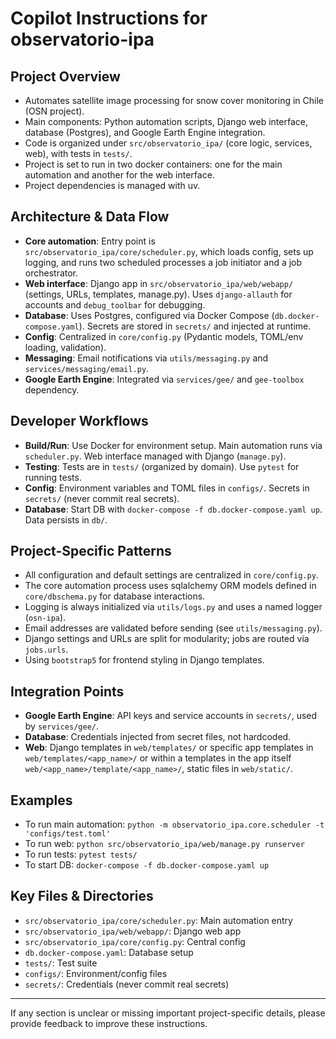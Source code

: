 # Copilot Instructions for observatorio-ipa

## Project Overview

- Automates satellite image processing for snow cover monitoring in Chile (OSN project).
- Main components: Python automation scripts, Django web interface, database (Postgres), and Google Earth Engine integration.
- Code is organized under `src/observatorio_ipa/` (core logic, services, web), with tests in `tests/`.
- Project is set to run in two docker containers: one for the main automation and another for the web interface.
- Project dependencies is managed with uv.

## Architecture & Data Flow

- **Core automation**: Entry point is `src/observatorio_ipa/core/scheduler.py`, which loads config, sets up logging, and runs two scheduled processes a job initiator and a job orchestrator.
- **Web interface**: Django app in `src/observatorio_ipa/web/webapp/` (settings, URLs, templates, manage.py). Uses `django-allauth` for accounts and `debug_toolbar` for debugging.
- **Database**: Uses Postgres, configured via Docker Compose (`db.docker-compose.yaml`). Secrets are stored in `secrets/` and injected at runtime.
- **Config**: Centralized in `core/config.py` (Pydantic models, TOML/env loading, validation).
- **Messaging**: Email notifications via `utils/messaging.py` and `services/messaging/email.py`.
- **Google Earth Engine**: Integrated via `services/gee/` and `gee-toolbox` dependency.

## Developer Workflows

- **Build/Run**: Use Docker for environment setup. Main automation runs via `scheduler.py`. Web interface managed with Django (`manage.py`).
- **Testing**: Tests are in `tests/` (organized by domain). Use `pytest` for running tests.
- **Config**: Environment variables and TOML files in `configs/`. Secrets in `secrets/` (never commit real secrets).
- **Database**: Start DB with `docker-compose -f db.docker-compose.yaml up`. Data persists in `db/`.

## Project-Specific Patterns

- All configuration and default settings are centralized in `core/config.py`.
- The core automation process uses sqlalchemy ORM models defined in `core/dbschema.py` for database interactions.
- Logging is always initialized via `utils/logs.py` and uses a named logger (`osn-ipa`).
- Email addresses are validated before sending (see `utils/messaging.py`).
- Django settings and URLs are split for modularity; jobs are routed via `jobs.urls`.
- Using `bootstrap5` for frontend styling in Django templates.

## Integration Points

- **Google Earth Engine**: API keys and service accounts in `secrets/`, used by `services/gee/`.
- **Database**: Credentials injected from secret files, not hardcoded.
- **Web**: Django templates in `web/templates/` or specific app templates in `web/templates/<app_name>/` or within a templates in the app itself `web/<app_name>/template/<app_name>/`, static files in `web/static/`.

## Examples

- To run main automation: `python -m observatorio_ipa.core.scheduler -t 'configs/test.toml'`
- To run web: `python src/observatorio_ipa/web/manage.py runserver`
- To run tests: `pytest tests/`
- To start DB: `docker-compose -f db.docker-compose.yaml up`

## Key Files & Directories

- `src/observatorio_ipa/core/scheduler.py`: Main automation entry
- `src/observatorio_ipa/web/webapp/`: Django web app
- `src/observatorio_ipa/core/config.py`: Central config
- `db.docker-compose.yaml`: Database setup
- `tests/`: Test suite
- `configs/`: Environment/config files
- `secrets/`: Credentials (never commit real secrets)

---

If any section is unclear or missing important project-specific details, please provide feedback to improve these instructions.
